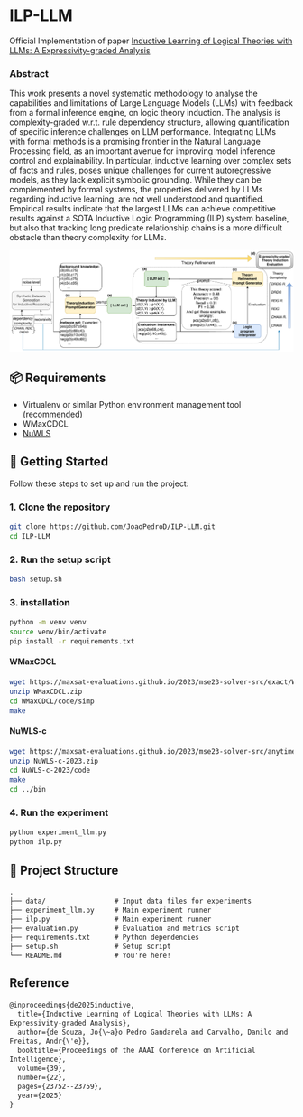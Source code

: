 <!-- #
# SPDX-FileCopyrightText: Copyright © 2025 Idiap Research Institute <contact@idiap.ch>
#
# SPDX-FileContributor: Joao Pedro <joao.gandarela@idiap.ch>
#
# SPDX-License-Identifier: GPL-3.0-only
# -->
# ILP-LLM

Official Implementation of paper [Inductive Learning of Logical Theories with LLMs: A Expressivity-graded Analysis](https://ojs.aaai.org/index.php/AAAI/article/view/34546)

### Abstract
This work presents a novel systematic methodology to analyse the capabilities and limitations of Large Language Models (LLMs) with feedback from a formal inference engine, on logic theory induction. The analysis is complexity-graded w.r.t. rule dependency structure, allowing quantification of specific inference challenges on LLM performance. Integrating LLMs with formal methods is a promising frontier in the Natural Language Processing field, as an important avenue for improving model inference control and explainability. In particular, inductive learning over complex sets of facts and rules, poses unique challenges for current autoregressive models, as they lack explicit symbolic grounding. While they can be complemented by formal systems, the properties delivered by LLMs regarding inductive learning, are not well understood and quantified. Empirical results indicate that the largest LLMs can achieve competitive results against a SOTA Inductive Logic Programming (ILP) system baseline, but also that tracking long predicate relationship chains is a more difficult obstacle than theory complexity for LLMs. 

![Method](images/method.png)

## 📦 Requirements

- Virtualenv or similar Python environment management tool (recommended)
- WMaxCDCL
- [NuWLS](https://ojs.aaai.org/index.php/AAAI/article/view/25505)

## 🚀 Getting Started

Follow these steps to set up and run the project:

### 1. **Clone the repository**  
   ```bash
   git clone https://github.com/JoaoPedroD/ILP-LLM.git
   cd ILP-LLM
   ```
### 2. **Run the setup script**  
   ```bash
   bash setup.sh
   ```

### 3. **installation**  
   ```bash
   python -m venv venv
   source venv/bin/activate
   pip install -r requirements.txt
   ```
   #### WMaxCDCL
   ```bash
   wget https://maxsat-evaluations.github.io/2023/mse23-solver-src/exact/WMaxCDCL.zip
   unzip WMaxCDCL.zip
   cd WMaxCDCL/code/simp
   make
   ```

   #### NuWLS-c
   ```bash
   wget https://maxsat-evaluations.github.io/2023/mse23-solver-src/anytime/NuWLS-c-2023.zip
   unzip NuWLS-c-2023.zip
   cd NuWLS-c-2023/code
   make
   cd ../bin
   ```

### 4. **Run the experiment**
```bash
python experiment_llm.py
python ilp.py
```


## 📁 Project Structure

```
.
├── data/                 # Input data files for experiments
├── experiment_llm.py     # Main experiment runner
├── ilp.py                # Main experiment runner
├── evaluation.py         # Evaluation and metrics script
├── requirements.txt      # Python dependencies
├── setup.sh              # Setup script
└── README.md             # You're here!
```

## Reference

```
@inproceedings{de2025inductive,
  title={Inductive Learning of Logical Theories with LLMs: A Expressivity-graded Analysis},
  author={de Souza, Jo{\~a}o Pedro Gandarela and Carvalho, Danilo and Freitas, Andr{\'e}},
  booktitle={Proceedings of the AAAI Conference on Artificial Intelligence},
  volume={39},
  number={22},
  pages={23752--23759},
  year={2025}
}
```
